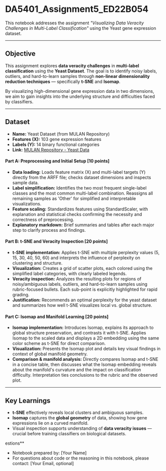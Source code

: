 # DA5401_Assignment5_ED22B054
This notebook addresses the assignment *"Visualizing Data Veracity Challenges in Multi-Label Classification"* using the Yeast gene expression dataset. 
***

## **Objective**

This assignment explores **data veracity challenges** in **multi-label classification** using the **Yeast Dataset**. The goal is to identify noisy labels, outliers, and hard-to-learn samples through **non-linear dimensionality reduction techniques** — specifically **t-SNE** and **Isomap**.

By visualizing high-dimensional gene expression data in two dimensions, we aim to gain insights into the underlying structure and difficulties faced by classifiers.

---

## **Dataset**

* **Name:** Yeast Dataset (from MULAN Repository)
* **Features (X):** 103 gene expression features
* **Labels (Y):** 14 binary functional categories
* **Link:** [MULAN Repository - Yeast Data](http://mulan.sourceforge.net/datasets-mlc.html)


#### **Part A: Preprocessing and Initial Setup [10 points]**

- **Data loading:** Loads feature matrix (X) and multi-label targets (Y) directly from the ARFF file; checks dataset dimensions and inspects sample data.
- **Label simplification:** Identifies the two most frequent single-label classes and the most common multi-label combination. Reassigns all remaining samples as 'Other' for simplified and interpretable visualizations.
- **Feature scaling:** Standardizes features using StandardScaler, with explanation and statistical checks confirming the necessity and correctness of preprocessing.
- **Explanatory markdown:** Brief summaries and tables after each major step to clarify process and findings.

#### **Part B: t-SNE and Veracity Inspection [20 points]**
- **t-SNE implementation:** Applies t-SNE with multiple perplexity values (5, 15, 30, 40, 50, 60) and interprets the influence of perplexity on clustering and structure.
- **Visualization:** Creates a grid of scatter plots, each colored using the simplified label categories, with clearly labeled legends.
- **Veracity inspection:** Analyzes the resulting plots for regions of noisy/ambiguous labels, outliers, and hard-to-learn samples using rubric-focused bullets. Each sub-point is explicitly highlighted for rapid grading.
- **Justification:** Recommends an optimal perplexity for the yeast dataset and summarizes how well t-SNE visualizes local vs. global structure.

#### **Part C: Isomap and Manifold Learning [20 points]**
- **Isomap implementation:** Introduces Isomap, explains its approach to global structure preservation, and contrasts it with t-SNE. Applies Isomap to the scaled data and displays a 2D embedding using the same color scheme as t-SNE for direct comparison.
- **Visualization:** Presents the Isomap plot and details key visual findings in context of global manifold geometry.
- **Comparison & manifold analysis:** Directly compares Isomap and t-SNE in a concise table, then discusses what the Isomap embedding reveals about the manifold's curvature and the impact on classification difficulty. Interpretation ties conclusions to the rubric and the observed plot.

***

## **Key Learnings**

* **t-SNE** effectively reveals local clusters and ambiguous samples.
* **Isomap** captures the **global geometry** of data, showing how gene expressions lie on a curved manifold.
* Visual inspection supports understanding of **data veracity issues** — crucial before training classifiers on biological datasets.


estions**
- Notebook prepared by: [Your Name]
- For questions about code or the reasoning in this notebook, please contact: [Your Email, optional]
